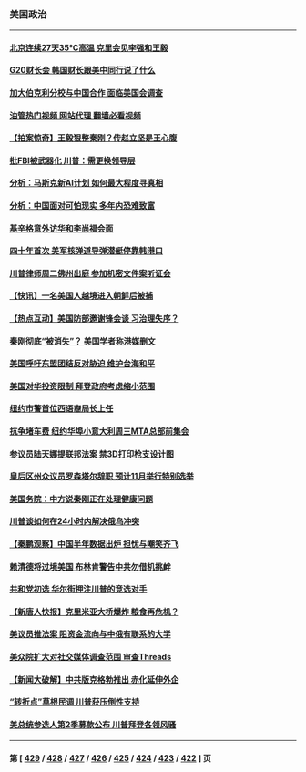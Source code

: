 ### 美国政治
---
#### [北京连续27天35℃高温 克里会见李强和王毅](../../pages/ncid1078159/n14037055.md?07190445) 
#### [G20财长会 韩国财长跟美中同行说了什么](../../pages/ncid1078159/n14037024.md?07190445) 
#### [加大伯克利分校与中国合作 面临美国会调查](../../pages/ncid1078159/n14037012.md?07190445) 
#### [油管热门视频 网站代理 翻墙必看视频](http://138.2.39.72:81/youtube.html?epic-marker?07190445)
#### [【拍案惊奇】王毅狠整秦刚？传赵立坚是王心腹](../../pages/ncid1078159/n14036897.md?07190445) 
#### [批FBI被武器化 川普：需更换领导层](../../pages/ncid1078159/n14036966.md?07190445) 
#### [分析：马斯克新AI计划 如何最大程度寻真相](../../pages/ncid1078159/n14037004.md?07190445) 
#### [分析：中国面对可怕现实 多年内恐难致富](../../pages/ncid1078159/n14036994.md?07190445) 
#### [基辛格意外访华和李尚福会面](../../pages/ncid1078159/n14037007.md?07190445) 
#### [四十年首次 美军核弹道导弹潜艇停靠韩港口](../../pages/ncid1078159/n14036977.md?07190445) 
#### [川普律师周二佛州出庭 参加机密文件案听证会](../../pages/ncid1078159/n14036440.md?07190445) 
#### [【快讯】一名美国人越境进入朝鲜后被捕](../../pages/ncid1078159/n14036852.md?07190445) 
#### [【热点互动】美国防部邀谢锋会谈 习治理失序？](../../pages/ncid1078159/n14036415.md?07190445) 
#### [秦刚彻底“被消失”？ 美国学者称港媒删文](../../pages/ncid1078159/n14036749.md?07190445) 
#### [美国呼吁东盟团结反对胁迫 维护台海和平](../../pages/ncid1078159/n14036315.md?07190445) 
#### [美国对华投资限制 拜登政府考虑缩小范围](../../pages/ncid1078159/n14036603.md?07190445) 
#### [纽约市警首位西语裔局长上任](../../pages/ncid1078159/n14036523.md?07190445) 
#### [抗争堵车费 纽约华埠小意大利周三MTA总部前集会](../../pages/ncid1078159/n14036525.md?07190445) 
#### [参议员陆天娜提联邦法案 禁3D打印枪支设计图](../../pages/ncid1078159/n14036518.md?07190445) 
#### [皇后区州众议员罗森塔尔辞职 预计11月举行特别选举](../../pages/ncid1078159/n14036528.md?07190445) 
#### [美国务院：中方说秦刚正在处理健康问题](../../pages/ncid1078159/n14036399.md?07190445) 
#### [川普谈如何在24小时内解决俄乌冲突](../../pages/ncid1078159/n14036339.md?07190445) 
#### [【秦鹏观察】中国半年数据出炉 担忧与嘲笑齐飞](../../pages/ncid1078159/n14036428.md?07190445) 
#### [赖清德将过境美国 布林肯警告中共勿借机挑衅](../../pages/ncid1078159/n14036394.md?07190445) 
#### [共和党初选 华尔街押注川普的竞选对手](../../pages/ncid1078159/n14036363.md?07190445) 
#### [【新唐人快报】克里米亚大桥爆炸 粮食再危机？](../../pages/ncid1078159/n14036421.md?07190445) 
#### [美议员推法案 阻资金流向与中俄有联系的大学](../../pages/ncid1078159/n14036313.md?07190445) 
#### [美众院扩大对社交媒体调查范围 审查Threads](../../pages/ncid1078159/n14036285.md?07190445) 
#### [【新闻大破解】中共版克格勃推出 赤化延伸外企](../../pages/ncid1078159/n14036192.md?07190445) 
#### [“转折点”草根民调 川普获压倒性支持](../../pages/ncid1078159/n14036272.md?07190445) 
#### [美总统参选人第2季募款公布 川普拜登各领风骚](../../pages/ncid1078159/n14036290.md?07190445) 

---
#### 第 [ [429](./429.md?07190445) / [428](./428.md?07190445) / [427](./427.md?07190445) / [426](./426.md?07190445) / [425](./425.md?07190445) / [424](./424.md?07190445) / [423](./423.md?07190445) / [422](./422.md?07190445) ] 页
